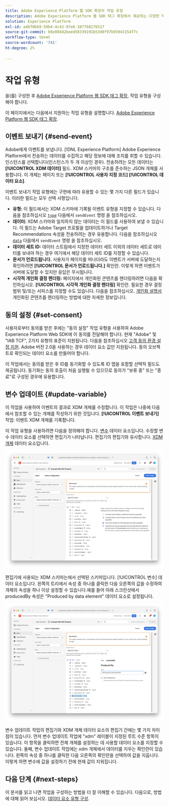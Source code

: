 ```yaml
---
title: Adobe Experience Platform 웹 SDK 확장의 작업 유형
description: Adobe Experience Platform 웹 SDK 태그 확장에서 제공하는 다양한 작업 유형에 대해 알아봅니다.
solution: Experience Platform
exl-id: a4bf0bb9-59b4-4c43-97e6-387768176517
source-git-commit: b6e084d2beed58339191b53d0f97b93943154f7c
workflow-type: tm+mt
source-wordcount: '741'
ht-degree: 2%

---
```



# 작업 유형

을(를) 구성한 후 [Adobe Experience Platform 웹 SDK 태그 확장](web-sdk-extension-configuration.md), 작업 유형을 구성해야 합니다.

이 페이지에서는 다음에서 지원하는 작업 유형을 설명합니다. [Adobe Experience Platform 웹 SDK 태그 확장](web-sdk-extension-configuration.md).

## 이벤트 보내기 {#send-event}

Adobe에게 이벤트를 보냅니다. [!DNL Experience Platform] Adobe Experience Platform에서 전송하는 데이터를 수집하고 해당 정보에 대해 조치를 취할 수 있습니다. 인스턴스를 선택합니다(인스턴스가 두 개 이상인 경우). 전송하려는 모든 데이터는 **[!UICONTROL XDM 데이터]** 필드. XDM 스키마의 구조를 준수하는 JSON 개체를 사용합니다. 이 개체는 페이지 또는 **[!UICONTROL 사용자 지정 코드]** **[!UICONTROL 데이터 요소]**.

이벤트 보내기 작업 유형에는 구현에 따라 유용할 수 있는 몇 가지 다른 필드가 있습니다. 이러한 필드는 모두 선택 사항입니다.

- **유형:** 이 필드에서는 XDM 스키마에 기록될 이벤트 유형을 지정할 수 있습니다. 다음을 참조하십시오 [`type`](/help/web-sdk/commands/sendevent/type.md) 다음에서 `sendEvent` 명령 을 참조하십시오.
- **데이터:** XDM 스키마와 일치하지 않는 데이터는 이 필드를 사용하여 보낼 수 있습니다. 이 필드는 Adobe Target 프로필을 업데이트하거나 Target Recommendations 속성을 전송하려는 경우 유용합니다. 다음을 참조하십시오 [`data`](/help/web-sdk/commands/sendevent/data.md) 다음에서 `sendEvent` 명령 을 참조하십시오.<!--- **Merge ID:** If you would like to specify a merge ID for your event, you can do so in this field. Please note that the solutions downstream are not able to merge your event data at this time. -->
- **데이터 세트 ID:** 데이터 스트림에서 지정한 데이터 세트 이외의 데이터 세트로 데이터를 보내야 하는 경우 여기에서 해당 데이터 세트 ID를 지정할 수 있습니다.
- **문서가 언로드됩니다.** 사용자가 페이지를 떠나더라도 이벤트가 서버에 도달하는지 확인하려면 **[!UICONTROL 문서가 언로드됩니다.]** 확인란. 이렇게 하면 이벤트가 서버에 도달할 수 있지만 응답은 무시됩니다.
- **시각적 개인화 결정 렌더링:** 페이지에서 개인화된 콘텐츠를 렌더링하려면 다음을 확인하십시오. **[!UICONTROL 시각적 개인화 결정 렌더링]** 확인란. 필요한 경우 결정 범위 및/또는 서피스를 지정할 수도 있습니다. 다음을 참조하십시오. [개인화 설명서](/help/web-sdk/personalization/rendering-personalization-content.md#automatically-rendering-content) 개인화된 콘텐츠를 렌더링하는 방법에 대한 자세한 정보입니다.

## 동의 설정 {#set-consent}

사용자로부터 동의를 받은 후에는 &quot;동의 설정&quot; 작업 유형을 사용하여 Adobe Experience Platform Web SDK에 이 동의를 전달해야 합니다. 현재 &quot;Adobe&quot; 및 &quot;IAB TCF&quot;, 2가지 유형의 표준이 지원됩니다. 다음을 참조하십시오 [고객 동의 환경 설정 지원](/help/web-sdk/consent/supporting-consent.md). Adobe 버전 2.0을 사용하는 경우 데이터 요소 값만 지원됩니다. 동의 오브젝트로 확인되는 데이터 요소를 만들어야 합니다.

이 작업에서는 동의를 받은 후 ID를 동기화할 수 있도록 ID 맵을 포함할 선택적 필드도 제공됩니다. 동기화는 동의 호출이 처음 실행될 수 있으므로 동의가 &quot;보류 중&quot; 또는 &quot;종료&quot;로 구성된 경우에 유용합니다.

## 변수 업데이트 {#update-variable}

이 작업을 사용하여 이벤트의 결과로 XDM 개체를 수정합니다. 이 작업은 나중에 다음에서 참조할 수 있는 개체를 작성하기 위한 것입니다. **[!UICONTROL 이벤트 보내기]** 작업: 이벤트 XDM 개체를 기록합니다.

이 작업 유형을 사용하려면 다음을 정의해야 합니다. [변수](data-element-types.md#variable) 데이터 요소입니다. 수정할 변수 데이터 요소를 선택하면 편집기가 나타납니다. 편집기의 편집기와 유사합니다. [XDM 개체](data-element-types.md#xdm-object) 데이터 요소입니다.

![](assets/update-variable.png)

편집기에 사용되는 XDM 스키마는에서 선택된 스키마입니다. [!UICONTROL 변수] 데이터 요소입니다. 왼쪽의 트리에서 속성 중 하나를 클릭한 다음 오른쪽의 값을 수정하여 개체의 속성을 하나 이상 설정할 수 있습니다.예를 들어 아래 스크린샷에서 producedBy 속성은 &quot;Produced by data element&quot; 데이터 요소로 설정됩니다.

![](assets/update-variable-set-property.png)

변수 업데이트 작업의 편집기와 XDM 개체 데이터 요소의 편집기 간에는 몇 가지 차이점이 있습니다. 먼저 변수 업데이트 작업에 &quot;xdm&quot; 레이블이 지정된 루트 수준 항목이 있습니다. 이 항목을 클릭하면 전체 개체를 설정하는 데 사용할 데이터 요소를 지정할 수 있습니다. 둘째, 변수 업데이트 작업에는 xdm 개체에서 데이터를 지우는 확인란이 있습니다. 왼쪽의 속성 중 하나를 클릭한 다음 오른쪽의 확인란을 선택하여 값을 지웁니다. 이렇게 하면 변수에 값을 설정하기 전에 현재 값이 지워집니다.

## 다음 단계 {#next-steps}

이 문서를 읽고 나면 작업을 구성하는 방법을 더 잘 이해할 수 있습니다. 다음으로, 방법에 대해 읽어 보십시오. [데이터 요소 유형 구성](data-element-types.md).
